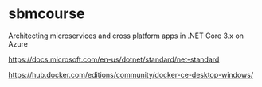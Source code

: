 # sbmcourse
Architecting microservices and cross platform apps in .NET Core 3.x on Azure

https://docs.microsoft.com/en-us/dotnet/standard/net-standard

https://hub.docker.com/editions/community/docker-ce-desktop-windows/
